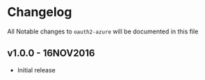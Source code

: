 # Changelog
All Notable changes to `oauth2-azure` will be documented in this file

## v1.0.0 - 16NOV2016
- Initial release